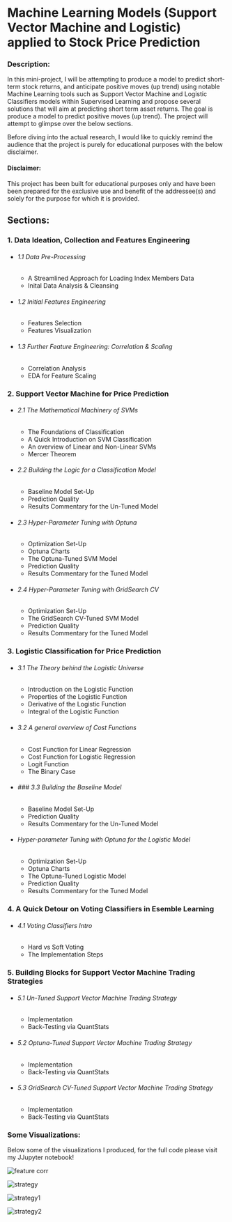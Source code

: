 # Machine Learning Models (Support Vector Machine and Logistic) applied to Stock Price Prediction

### Description:

In this mini-project, I will be attempting to produce a model to predict short-term stock returns, and anticipate positive moves (up trend) using notable Machine Learning tools such as Support Vector Machine and Logistic Classifiers models within Supervised Learning and propose several solutions that will aim at predicting short term asset returns. The goal is produce a model to predict positive moves (up trend). The project will attempt to glimpse over the below sections.

Before diving into the actual research, I would like to quickly remind the audience that the project is purely for educational purposes with the below disclaimer.

#### Disclaimer:

This project has been built for educational purposes only and have been been prepared for the exclusive use and benefit of the addressee(s) and solely for the purpose for which it is provided.  

## Sections:



### 1. Data Ideation, Collection and Features Engineering 
- ###### 1.1 Data Pre-Processing

    - A Streamlined Approach for Loading Index Members Data
    - Inital Data Analysis & Cleansing

- ###### 1.2 Initial Features Engineering

    - Features Selection
    - Features Visualization
    
- ###### 1.3 Further Feature Engineering: Correlation & Scaling
    - Correlation Analysis
    - EDA for Feature Scaling    
    
    
 
### 2. Support Vector Machine for Price Prediction

- ###### 2.1 The Mathematical Machinery of SVMs

    - The Foundations of Classification
    - A Quick Introduction on SVM Classification
    - An overview of Linear and Non-Linear SVMs
    - Mercer Theorem
    
    
- ###### 2.2 Building the Logic for a Classification Model

    - Baseline Model Set-Up
    - Prediction Quality
    - Results Commentary for the Un-Tuned Model
    
- ###### 2.3 Hyper-Parameter Tuning with Optuna

    - Optimization Set-Up
    - Optuna Charts
    - The Optuna-Tuned SVM Model
    - Prediction Quality
    - Results Commentary for the Tuned Model
    
- ###### 2.4 Hyper-Parameter Tuning with GridSearch CV

    - Optimization Set-Up
    - The GridSearch CV-Tuned SVM Model
    - Prediction Quality
    - Results Commentary for the Tuned Model
        
    

### 3. Logistic Classification for Price Prediction

- ###### 3.1 The Theory behind the Logistic Universe 

    - Introduction on the Logistic Function
    - Properties of the Logistic Function
    - Derivative of the Logistic Function
    - Integral of the Logistic Function
    
- ###### 3.2 A general overview of Cost Functions
    
    - Cost Function for Linear Regression
    - Cost Function for Logistic Regression
    - Logit Function
    - The Binary Case


- ###### ### 3.3 Building the Baseline Model

    - Baseline Model Set-Up
    - Prediction Quality
    - Results Commentary for the Un-Tuned Model
    
- ###### Hyper-parameter Tuning with Optuna for the Logistic Model

    - Optimization Set-Up
    - Optuna Charts
    - The Optuna-Tuned Logistic Model
    - Prediction Quality
    - Results Commentary for the Tuned Model


### 4. A Quick Detour on Voting Classifiers in Esemble Learning  
- ###### 4.1 Voting Classifiers Intro
    - Hard vs Soft Voting
    - The Implementation Steps


### 5. Building Blocks for Support Vector Machine Trading Strategies

- ###### 5.1 Un-Tuned Support Vector Machine Trading Strategy

    - Implementation
    - Back-Testing via QuantStats

- ###### 5.2 Optuna-Tuned Support Vector Machine Trading Strategy

    - Implementation
    - Back-Testing via QuantStats

- ###### 5.3 GridSearch CV-Tuned Support Vector Machine Trading Strategy

    - Implementation
    - Back-Testing via QuantStats
 

### Some Visualizations:


Below some of the visualizations I produced, for the full code please visit my JJupyter notebook!

![feature corr](https://github.com/user-attachments/assets/6478e9f9-2a2d-4f4b-8ccd-de4971c12556)



![strategy](https://github.com/user-attachments/assets/86eb66d0-9061-4800-ada3-9305d7b76453)


![strategy1](https://github.com/user-attachments/assets/9e686046-cd92-43d0-9d11-07861498ed9f)


![strategy2](https://github.com/user-attachments/assets/e532af1d-349e-409f-8de7-5cb02bb92dee)







    
    
